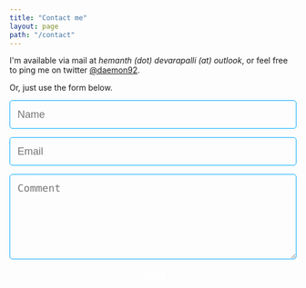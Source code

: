 ```yaml
---
title: "Contact me"
layout: page
path: "/contact"
---
```


I'm available via mail at *hemanth (dot) devarapalli (at) outlook*, or feel free to ping me on twitter <a href="https://twitter.com/daemon92" target="_blank">@daemon92</a>. 

Or, just use the form below.

<style>
    .feedback-input {
        color:white;
        font-weight:500;
        font-size: 18px;
        border-radius: 5px;
        line-height: 22px;
        background-color: transparent;
        border:1px solid #00a8ff;
        transition: all 0.3s;
        padding: 13px;
        margin-bottom: 15px;
        width:100%;
        box-sizing: border-box;
        outline:0;
    }

    .feedback-input:focus { border:2px solid #0073af; }

    textarea {
        height: 150px;
        line-height: 150%;
        resize:vertical;
    }

    [type="submit"] {
        width: 100%;
        background:none;
        border-radius:5px;
        border:0;
        cursor:pointer;
        color:white;
        font-size:18px;
        padding-top:10px;
        padding-bottom:10px;
        transition: all 0.3s;
        margin-top:-4px;
    }

    [type="submit"]:hover { color: #00a8ff; }
</style>

<form name="contact" method="POST" data-netlify="true" data-netlify-honeypot="bot-field">
  <input type="hidden" name="form-name" value="contact" />
  <input name="name" type="text" class="feedback-input" placeholder="Name" />   
  <input name="email" type="text" class="feedback-input" placeholder="Email" />
  <textarea name="text" class="feedback-input" placeholder="Comment"></textarea>
  <input type="submit" value="Send"/>
</form>